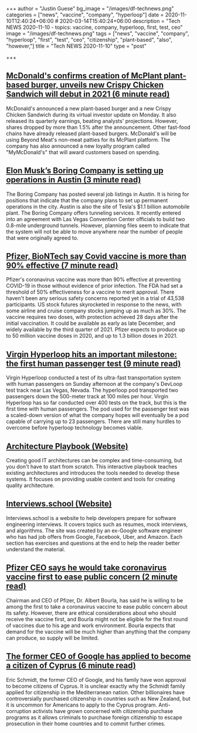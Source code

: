 +++
author = "Justin Guese"
bg_image = "/images/df-technews.png"
categories = ["news", "vaccine", "company", "hyperloop"]
date = 2020-11-10T12:40:24+06:00 # 2020-03-14T15:40:24+06:00
description = "Tech NEWS 2020-11-10 - topics: vaccine, company, hyperloop, first, test, ceo"
image = "/images/df-technews.png"
tags = ["news", "vaccine", "company", "hyperloop", "first", "test", "ceo", "citizenship", "plant-based", "also", "however,"]
title = "Tech NEWS 2020-11-10"
type = "post"

+++

## [McDonald's confirms creation of McPlant plant-based burger, unveils new Crispy Chicken Sandwich will debut in 2021 (6 minute read)](https://www.usatoday.com/story/money/food/2020/11/09/mcplant-mcdonalds-plant-based-burger-crispy-chicken-sandwich/6187977002//1/01000175b1da1616-b30d4ab4-5a5d-4198-91d2-a170072d6448-000000/Nk9kf01dn6dgpQHe0-iCKNQBeiPRhx9-PF82t80HTgc=166)

McDonald's announced a new plant-based burger and a new Crispy Chicken Sandwich during its virtual investor update on Monday. It also released its quarterly earnings, beating analysts' projections. However, shares dropped by more than 1.5% after the announcement. Other fast-food chains have already released plant-based burgers. McDonald's will be using Beyond Meat's non-meat patties for its McPlant platform. The company has also announced a new loyalty program called "MyMcDonald's" that will award customers based on spending.

## [Elon Musk’s Boring Company is setting up operations in Austin (3 minute read)](https://techcrunch.com/2020/11/09/elon-musks-boring-company-is-setting-up-operations-in-austin//1/01000175b1da1616-b30d4ab4-5a5d-4198-91d2-a170072d6448-000000/cJsiLGOJFtsB4VPg-7R6qTmqJT-LkrQvUqlhsAk1vy0=166)

The Boring Company has posted several job listings in Austin. It is hiring for positions that indicate that the company plans to set up permanent operations in the city. Austin is also the site of Tesla's $1.1 billion automobile plant. The Boring Company offers tunneling services. It recently entered into an agreement with Las Vegas Convention Center officials to build two 0.8-mile underground tunnels. However, planning files seem to indicate that the system will not be able to move anywhere near the number of people that were originally agreed to.

## [Pfizer, BioNTech say Covid vaccine is more than 90% effective (7 minute read)](https://www.cnbc.com/2020/11/09/covid-vaccine-pfizer-drug-is-more-than-90percent-effective-in-preventing-infection.html/1/01000175b1da1616-b30d4ab4-5a5d-4198-91d2-a170072d6448-000000/iPIUjEui7jIr-TC_pfMYVojH8mZzkEIto_RrGsZIgeg=166)

Pfizer's coronavirus vaccine was more than 90% effective at preventing COVID-19 in those without evidence of prior infection. The FDA had set a threshold of 50% effectiveness for a vaccine to merit approval. There haven't been any serious safety concerns reported yet in a trial of 43,538 participants. US stock futures skyrocketed in response to the news, with some airline and cruise company stocks jumping up as much as 30%. The vaccine requires two doses, with protection achieved 28 days after the initial vaccination. It could be available as early as late December, and widely available by the third quarter of 2021. Pfizer expects to produce up to 50 million vaccine doses in 2020, and up to 1.3 billion doses in 2021.

## [Virgin Hyperloop hits an important milestone: the first human passenger test (9 minute read)](https://www.theverge.com/platform/amp/2020/11/8/21553014/virgin-hyperloop-first-human-test-speed-pod-tube/1/01000175b1da1616-b30d4ab4-5a5d-4198-91d2-a170072d6448-000000/KwfeysTpuPl45hmq8ttY2Q6-L05DPLpgSu--cGzSQLc=166)

Virgin Hyperloop conducted a test of its ultra-fast transportation system with human passengers on Sunday afternoon at the company's DevLoop test track near Las Vegas, Nevada. The hyperloop pod transported two passengers down the 500-meter track at 100 miles per hour. Virgin Hyperloop has so far conducted over 400 tests on the track, but this is the first time with human passengers. The pod used for the passenger test was a scaled-down version of what the company hopes will eventually be a pod capable of carrying up to 23 passengers. There are still many hurdles to overcome before hyperloop technology becomes viable.

## [Architecture Playbook (Website)](https://nocomplexity.com/documents/arplaybook/index.html/1/01000175b1da1616-b30d4ab4-5a5d-4198-91d2-a170072d6448-000000/AoKFgqqbsxQgTapY5RKXhE9PNA5ekygjHVUERrBnrUs=166)

Creating good IT architectures can be complex and time-consuming, but you don't have to start from scratch. This interactive playbook teaches existing architectures and introduces the tools needed to develop these systems. It focuses on providing usable content and tools for creating quality architecture.

## [Interviews.school (Website)](https://interviews.school//1/01000175b1da1616-b30d4ab4-5a5d-4198-91d2-a170072d6448-000000/ftIHd6AgNSANveWy3PLB3rz1j7PDYJl5cmsGWqTkxvk=166)

Interviews.school is a website to help developers prepare for software engineering interviews. It covers topics such as resumes, mock interviews, and algorithms. The site was created by an ex-Google software engineer who has had job offers from Google, Facebook, Uber, and Amazon. Each section has exercises and questions at the end to help the reader better understand the material.

## [Pfizer CEO says he would take coronavirus vaccine first to ease public concern (2 minute read)](https://www.cnbc.com/2020/11/09/coronavirus-vaccine-pfizer-ceo-says-he-would-take-it-first-to-ease-public-concern.html/1/01000175b1da1616-b30d4ab4-5a5d-4198-91d2-a170072d6448-000000/u5pr-lUjB0JMkKo7rH-eDGfh0tbEGpuw9flVO0z2Z1I=166)

Chairman and CEO of Pfizer, Dr. Albert Bourla, has said he is willing to be among the first to take a coronavirus vaccine to ease public concern about its safety. However, there are ethical considerations about who should receive the vaccine first, and Bourla might not be eligible for the first round of vaccines due to his age and work environment. Bourla expects that demand for the vaccine will be much higher than anything that the company can produce, so supply will be limited.

## [The former CEO of Google has applied to become a citizen of Cyprus (6 minute read)](https://www.vox.com/recode/2020/11/9/21547055/eric-schmidt-google-citizen-cyprus-european-union/1/01000175b1da1616-b30d4ab4-5a5d-4198-91d2-a170072d6448-000000/4cVIbHCsZGKIR680h-dW7mgMBtZ-WPBeVX4qafIf8jE=166)

Eric Schmidt, the former CEO of Google, and his family have won approval to become citizens of Cyprus. It is unclear exactly why the Schmidt family applied for citizenship in the Mediterranean nation. Other billionaires have controversially purchased citizenship in countries such as New Zealand, but it is uncommon for Americans to apply to the Cyprus program. Anti-corruption activists have grown concerned with citizenship purchase programs as it allows criminals to purchase foreign citizenship to escape prosecution in their home countries and to commit further crimes.


